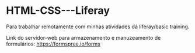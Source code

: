 # HTML-CSS---Liferay
Para trabalhar remotamente com minhas atividades da liferay/basic training.

Link do servidor-web para armazenamento e manuzeamento de formulários:
https://formspree.io/forms